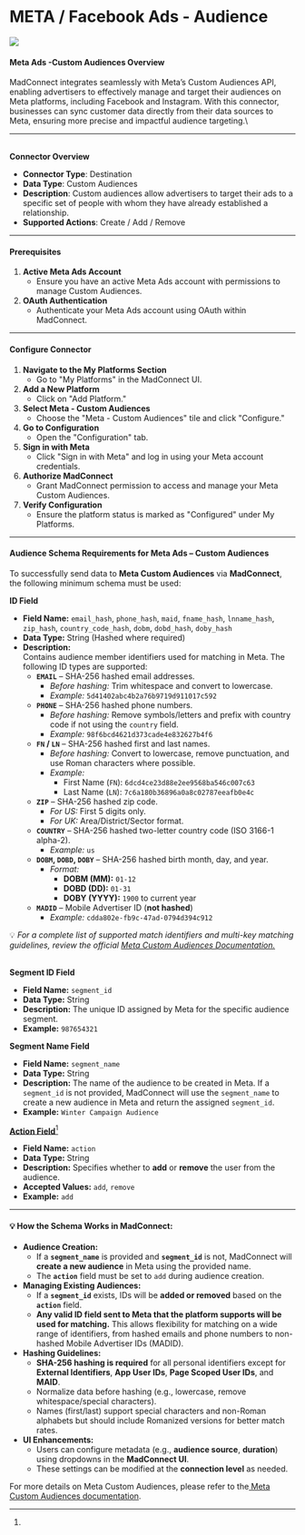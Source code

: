 # META / Facebook Ads - Audience

![](<.gitbook/assets/image (16).png>)

#### Meta Ads -Custom  Audiences Overview

MadConnect integrates seamlessly with Meta’s Custom Audiences API, enabling advertisers to effectively manage and target their audiences on Meta platforms, including Facebook and Instagram. With this connector, businesses can sync customer data directly from their data sources to Meta, ensuring more precise and impactful audience targeting.\


***

\
**Connector Overview**

* **Connector Type**: Destination
* **Data Type**: Custom Audiences
* **Description**: Custom audiences allow advertisers to target their ads to a specific set of people with whom they have already established a relationship.
* **Supported Actions**: Create / Add / Remove

***

####

#### Prerequisites

1. **Active Meta Ads Account**
   * Ensure you have an active Meta Ads account with permissions to manage Custom Audiences.
2. **OAuth Authentication**
   * Authenticate your Meta Ads account using OAuth within MadConnect.

***

####

#### Configure Connector

1. **Navigate to the My Platforms Section**
   * Go to "My Platforms" in the MadConnect UI.
2. **Add a New Platform**
   * Click on "Add Platform."
3. **Select Meta - Custom Audiences**
   * Choose the "Meta - Custom Audiences" tile and click "Configure."
4. **Go to Configuration**
   * Open the "Configuration" tab.
5. **Sign in with Meta**
   * Click "Sign in with Meta" and log in using your Meta account credentials.
6. **Authorize MadConnect**
   * Grant MadConnect permission to access and manage your Meta Custom Audiences.
7. **Verify Configuration**
   * Ensure the platform status is marked as "Configured" under My Platforms.

***

####

#### **Audience Schema Requirements for Meta Ads – Custom Audiences**

To successfully send data to **Meta Custom Audiences** via **MadConnect**, the following minimum schema must be used:

**ID Field**

* **Field Name:** `email_hash`, `phone_hash`, `maid`, `fname_hash`, `lnname_hash`, `zip_hash`, `country_code_hash`, `dobm`, `dobd_hash`, `doby_hash`
* **Data Type:** String (Hashed where required)
* **Description:**\
  Contains audience member identifiers used for matching in Meta. The following ID types are supported:
  * **`EMAIL`** – SHA-256 hashed email addresses.
    * _Before hashing:_ Trim whitespace and convert to lowercase.
    * _Example:_ `5d41402abc4b2a76b9719d911017c592`
  * **`PHONE`** – SHA-256 hashed phone numbers.
    * _Before hashing:_ Remove symbols/letters and prefix with country code if not using the `country` field.
    * _Example:_ `98f6bcd4621d373cade4e832627b4f6`
  * **`FN` / `LN`** – SHA-256 hashed first and last names.
    * _Before hashing:_ Convert to lowercase, remove punctuation, and use Roman characters where possible.
    * _Example:_
      * First Name (`FN`): `6dcd4ce23d88e2ee9568ba546c007c63`
      * Last Name (`LN`): `7c6a180b36896a0a8c02787eeafb0e4c`
  * **`ZIP`** – SHA-256 hashed zip code.
    * _For US:_ First 5 digits only.
    * _For UK:_ Area/District/Sector format.
  * **`COUNTRY`** – SHA-256 hashed two-letter country code (ISO 3166-1 alpha-2).
    * _Example:_ `us`
  * **`DOBM`, `DOBD`, `DOBY`** – SHA-256 hashed birth month, day, and year.
    * _Format:_
      * **DOBM (MM):** `01-12`
      * **DOBD (DD):** `01-31`
      * **DOBY (YYYY):** `1900` to current year
  * **`MADID`** – Mobile Advertiser ID (**not hashed**)
    * _Example:_ `cdda802e-fb9c-47ad-0794d394c912`

💡 _For a complete list of supported match identifiers and multi-key matching guidelines, review the official_ [_Meta Custom Audiences Documentation._](https://developers.facebook.com/docs/marketing-api/audiences/guides/custom-audiences/#external_identifiers)

\
**Segment ID Field**

* **Field Name:** `segment_id`
* **Data Type:** String
* **Description:** The unique ID assigned by Meta for the specific audience segment.
* **Example:** `987654321`

**Segment Name Field**

* **Field Name:** `segment_name`
* **Data Type:** String
* **Description:** The name of the audience to be created in Meta. If a `segment_id` is not provided, MadConnect will use the `segment_name` to create a new audience in Meta and return the assigned `segment_id`.
* **Example:** `Winter Campaign Audience`

[**Action Field**](#user-content-fn-1)[^1]

* **Field Name:** `action`
* **Data Type:** String
* **Description:** Specifies whether to **add** or **remove** the user from the audience.
* **Accepted Values:** `add`, `remove`
* **Example:** `add`

***

####

#### **💡 How the Schema Works in MadConnect:**

* **Audience Creation:**
  * If a **`segment_name`** is provided and **`segment_id`** is not, MadConnect will **create a new audience** in Meta using the provided name.
  * The **`action`** field must be set to `add` during audience creation.
* **Managing Existing Audiences:**
  * If a **`segment_id`** exists, IDs will be **added or removed** based on the **`action`** field.
  * **Any valid ID field sent to Meta that the platform supports will be used for matching.** This allows flexibility for matching on a wide range of identifiers, from hashed emails and phone numbers to non-hashed Mobile Advertiser IDs (MADID).
* **Hashing Guidelines:**
  * **SHA-256 hashing is required** for all personal identifiers except for **External Identifiers**, **App User IDs**, **Page Scoped User IDs**, and **MAID**.
  * Normalize data before hashing (e.g., lowercase, remove whitespace/special characters).
  * Names (first/last) support special characters and non-Roman alphabets but should include Romanized versions for better match rates.
* **UI Enhancements:**
  * Users can configure metadata (e.g., **audience source**, **duration**) using dropdowns in the **MadConnect UI**.
  * These settings can be modified at the **connection level** as needed.



For more details on Meta Custom Audiences, please refer to the[ Meta Custom Audiences documentation](https://www.facebook.com/business/help/744354708981227).

[^1]: 
